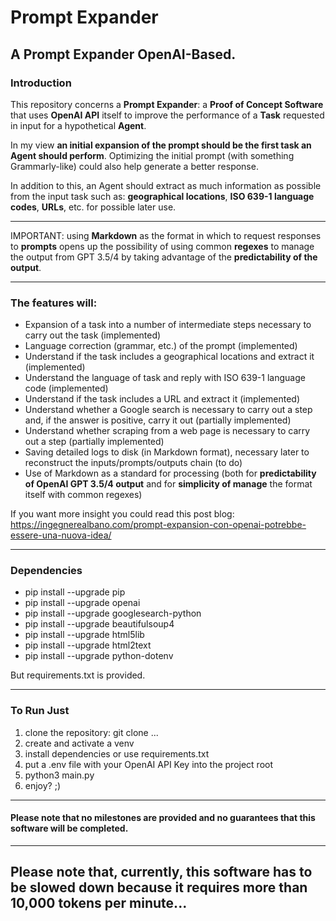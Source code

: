 # Prompt Expander

## A Prompt Expander OpenAI-Based.

### Introduction
This repository concerns a **Prompt Expander**: a **Proof of Concept Software** that uses **OpenAI API** itself to improve the performance of a **Task** requested in input for a hypothetical **Agent**.

In my view **an initial expansion of the prompt should be the first task an Agent should perform**. Optimizing the initial prompt (with something Grammarly-like) could also help generate a better response.

In addition to this, an Agent should extract as much information as possible from the input task such as: **geographical locations**, **ISO 639-1 language codes**, **URLs**, etc. for possible later use.

---

IMPORTANT: using **Markdown** as the format in which to request responses to **prompts** opens up the possibility of using common **regexes** to manage the output from GPT 3.5/4 by taking advantage of the **predictability of the output**.

---

### The features will:
- Expansion of a task into a number of intermediate steps necessary to carry out the task (implemented)
- Language correction (grammar, etc.) of the prompt (implemented)
- Understand if the task includes a geographical locations and extract it (implemented)
- Understand the language of task and reply with ISO 639-1 language code (implemented)
- Understand if the task includes a URL and extract it (implemented)
- Understand whether a Google search is necessary to carry out a step and, if the answer is positive, carry it out (partially implemented)
- Understand whether scraping from a web page is necessary to carry out a step (partially implemented)
- Saving detailed logs to disk (in Markdown format), necessary later to reconstruct the inputs/prompts/outputs chain (to do)
- Use of Markdown as a standard for processing (both for **predictability of OpenAI GPT 3.5/4 output** and for **simplicity of manage** the format itself with common regexes)


If you want more insight you could read this post blog: https://ingegnerealbano.com/prompt-expansion-con-openai-potrebbe-essere-una-nuova-idea/

---

### Dependencies
- pip install --upgrade pip
- pip install --upgrade openai
- pip install --upgrade googlesearch-python
- pip install --upgrade beautifulsoup4
- pip install --upgrade html5lib
- pip install --upgrade html2text
- pip install --upgrade python-dotenv

But requirements.txt is provided.

---

### To Run Just
1) clone the repository: git clone ...
2) create and activate a venv
3) install dependencies or use requirements.txt
4) put a .env file with your OpenAI API Key into the project root
5) python3 main.py
6) enjoy? ;)

---

#### Please note that no milestones are provided and no guarantees that this software will be completed.

---

## Please note that, currently, this software has to be slowed down because it requires more than 10,000 tokens per minute...
